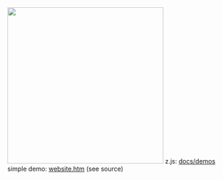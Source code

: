 <img src="https://mntn-dev.github.io/z.js/z.js.png" height="350" width="350"/>
z.js: <a href="https://mntn-dev.github.io/z.js/">docs/demos</a>
simple demo: <a href="https://mntn-dev.github.io/z.js/website.htm">website.htm</a> (see source)
